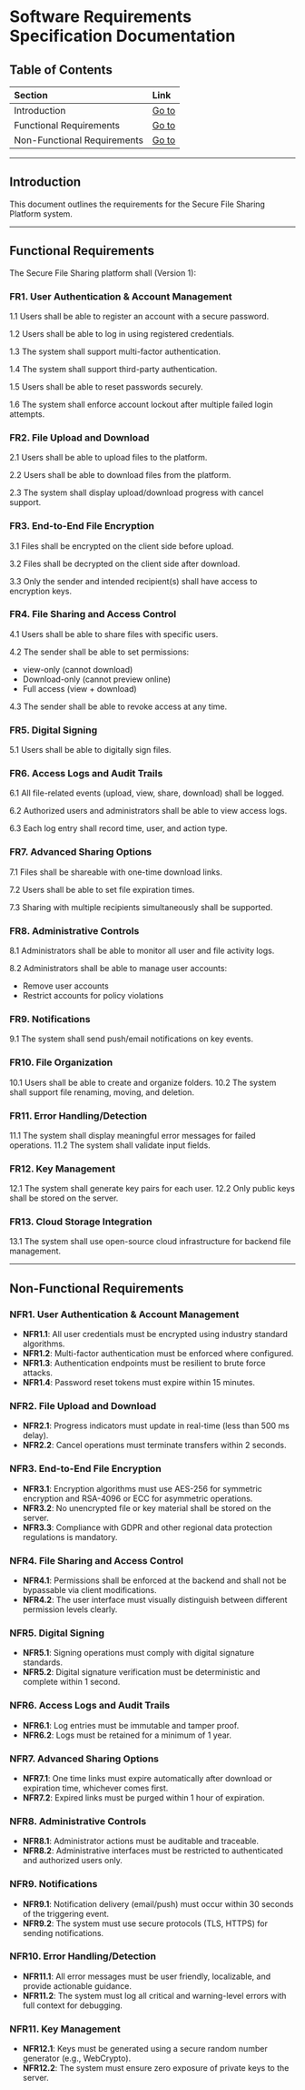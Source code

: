 # Software Requirements Specification Documentation

## Table of Contents

| Section                     | Link                           |
| :-------------------------- | :----------------------------- |
| Introduction                | [Go to](#introduction)         |
| Functional Requirements     | [Go to](#functional-requirements) |
| Non-Functional Requirements | [Go to](#non-functional-requirements) |

-----

## Introduction

This document outlines the requirements for the Secure File Sharing Platform system.

-----

## Functional Requirements

The Secure File Sharing platform shall (Version 1):

### FR1. User Authentication & Account Management
    
1.1 Users shall be able to register an account with a secure password.

1.2 Users shall be able to log in using registered credentials.

1.3 The system shall support multi-factor authentication.

1.4 The system shall support third-party authentication.

1.5 Users shall be able to reset passwords securely.

1.6 The system shall enforce account lockout after multiple failed login attempts.

### FR2. File Upload and Download

2.1 Users shall be able to upload files to the platform.

2.2 Users shall be able to download files from the platform.

2.3 The system shall display upload/download progress with cancel support.

### FR3. End-to-End File Encryption

3.1 Files shall be encrypted on the client side before upload.

3.2 Files shall be decrypted on the client side after download.

3.3 Only the sender and intended recipient(s) shall have access to encryption keys.

### FR4. File Sharing and Access Control

4.1 Users shall be able to share files with specific users.

4.2 The sender shall be able to set permissions:
 - view-only (cannot download)
 - Download-only (cannot preview online)
 - Full access (view + download)

4.3 The sender shall be able to revoke access at any time.

### FR5. Digital Signing

5.1 Users shall be able to digitally sign files.

### FR6. Access Logs and Audit Trails

6.1 All file-related events (upload, view, share, download) shall be logged.

6.2 Authorized users and administrators shall be able to view access logs.

6.3 Each log entry shall record time, user, and action type.

### FR7. Advanced Sharing Options

7.1 Files shall be shareable with one-time download links.

7.2 Users shall be able to set file expiration times.

7.3 Sharing with multiple recipients simultaneously shall be supported.

### FR8. Administrative Controls

8.1 Administrators shall be able to monitor all user and file activity logs.

8.2 Administrators shall be able to manage user accounts:
- Remove user accounts
- Restrict accounts for policy violations

### FR9. Notifications

9.1 The system shall send push/email notifications on key events.

### FR10. File Organization

10.1 Users shall be able to create and organize folders.
10.2 The system shall support file renaming, moving, and deletion.

### FR11. Error Handling/Detection

11.1 The system shall display meaningful error messages for failed operations.
11.2 The system shall validate input fields.

### FR12. Key Management

12.1 The system shall generate key pairs for each user.
12.2 Only public keys shall be stored on the server.

### FR13. Cloud Storage Integration

13.1 The system shall use open-source cloud infrastructure for backend file management.

-----

## Non-Functional Requirements

### NFR1. User Authentication & Account Management

  * **NFR1.1**: All user credentials must be encrypted using industry standard algorithms.
  * **NFR1.2**: Multi-factor authentication must be enforced where configured.
  * **NFR1.3**: Authentication endpoints must be resilient to brute force attacks.
  * **NFR1.4**: Password reset tokens must expire within 15 minutes.

### NFR2. File Upload and Download

  * **NFR2.1**: Progress indicators must update in real-time (less than 500 ms delay).
  * **NFR2.2**: Cancel operations must terminate transfers within 2 seconds.

### NFR3. End-to-End File Encryption

  * **NFR3.1**: Encryption algorithms must use AES-256 for symmetric encryption and RSA-4096 or ECC for asymmetric operations.
  * **NFR3.2**: No unencrypted file or key material shall be stored on the server.
  * **NFR3.3**: Compliance with GDPR and other regional data protection regulations is mandatory.

### NFR4. File Sharing and Access Control

  * **NFR4.1**: Permissions shall be enforced at the backend and shall not be bypassable via client modifications.
  * **NFR4.2**: The user interface must visually distinguish between different permission levels clearly.

### NFR5. Digital Signing

  * **NFR5.1**: Signing operations must comply with digital signature standards.
  * **NFR5.2**: Digital signature verification must be deterministic and complete within 1 second.

### NFR6. Access Logs and Audit Trails

  * **NFR6.1**: Log entries must be immutable and tamper proof.
  * **NFR6.2**: Logs must be retained for a minimum of 1 year.

### NFR7. Advanced Sharing Options

  * **NFR7.1**: One time links must expire automatically after download or expiration time, whichever comes first.
  * **NFR7.2**: Expired links must be purged within 1 hour of expiration.

### NFR8. Administrative Controls

  * **NFR8.1**: Administrator actions must be auditable and traceable.
  * **NFR8.2**: Administrative interfaces must be restricted to authenticated and authorized users only.

### NFR9. Notifications

  * **NFR9.1**: Notification delivery (email/push) must occur within 30 seconds of the triggering event.
  * **NFR9.2**: The system must use secure protocols (TLS, HTTPS) for sending notifications.

### NFR10. Error Handling/Detection

  * **NFR11.1**: All error messages must be user friendly, localizable, and provide actionable guidance.
  * **NFR11.2**: The system must log all critical and warning-level errors with full context for debugging.

### NFR11. Key Management

  * **NFR12.1**: Keys must be generated using a secure random number generator (e.g., WebCrypto).
  * **NFR12.2**: The system must ensure zero exposure of private keys to the server.
